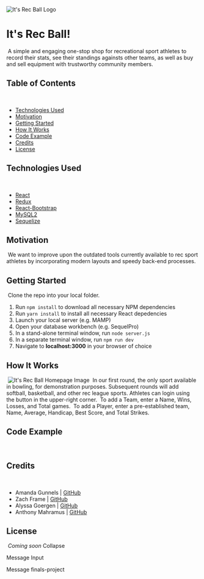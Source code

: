 ![It's Rec Ball Logo](https://i.imgur.com/XxfL542.png)
​
# It's Rec Ball!
​
A simple and engaging one-stop shop for recreational sport athletes to record their stats, see their standings againsts other teams, as well as buy and sell equipment with trustworthy community members.
​
## Table of Contents
​
​
- [Technologies Used](#technologies-used)
- [Motivation](#motivation)
- [Getting Started](#getting-started)
- [How It Works](#how-it-works)
- [Code Example](#code-example)
- [Credits](#credits)
- [License](#license)
​
## Technologies Used
​
- [React](https://www.npmjs.com/package/react)
- [Redux](https://www.npmjs.com/package/react-redux)
- [React-Bootstrap](https://react-bootstrap.github.io/)
- [MySQL2](https://www.npmjs.com/package/mysql2)
- [Sequelize](https://www.npmjs.com/package/sequelize)
​
## Motivation
​
We want to improve upon the outdated tools currently available to rec sport athletes by incorporating modern layouts and speedy back-end processes.
​
## Getting Started
​
Clone the repo into your local folder. 
​
1. Run `npm install` to download all necessary NPM dependencies
​
2. Run `yarn install` to install all necessary React depedencies
​
3. Launch your local server (e.g. MAMP)
​
4. Open your database workbench (e.g. SequelPro)
​
5. In a stand-alone terminal window, run `node server.js`
​
6. In a separate terminal window, run `npm run dev`
​
7. Navigate to **localhost:3000** in your browser of choice
​
## How It Works
​
![It's Rec Ball Homepage Image](https://i.imgur.com/OkYVfrk.jpg)
​
In our first round, the only sport available in bowling, for demonstration purposes. Subsequent rounds will add softball, basketball, and other rec league sports.
​
Athletes can login using the button in the upper-right corner.
​
To add a Team, enter a Name, Wins, Losses, and Total games. 
​
To add a Player, enter a pre-established team, Name, Average, Handicap, Best Score, and Total Strikes.
​
## Code Example
​
## Credits
​
- Amanda Gunnels | [GitHub](https://github.com/AGunnels)
- Zach Frame | [GitHub](https://github.com/framezach)
- Alyssa Goergen | [GitHub](https://github.com/goergena)
- Anthony Mahramus | [GitHub](https://github.com/mahramus)
​
## License
​
_Coming soon_
Collapse 

Message Input

Message finals-project
